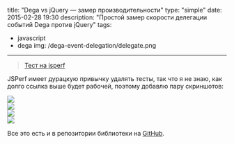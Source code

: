 title: "Dega vs jQuery — замер производительности"
type: "simple"
date: 2015-02-28 19:30
description: "Простой замер скорости делегации событий Dega против jQuery"
tags:
- javascript
- dega
img: /dega-event-delegation/delegate.png
---

> [Тест на jsperf](http://jsperf.com/dega-vs-jquery-v2)

JSPerf имеет дурацкую привычку удалять тесты, так что я не знаю, как долго ссылка выше будет рабочей, поэтому добавлю пару скриншотов:

<section class="img">
    <a class="lightbox-target" href="{% asset_path 'chrome.png' %}" data-size="970x371">
        <img src="{% asset_path 'chrome.png' %}">
    </a>
</section>

<section class="img">
    <a class="lightbox-target" href="{% asset_path 'firefox.png' %}" data-size="970x365">
        <img src="{% asset_path 'firefox.png' %}">
    </a>
</section>

<section class="img">
    <a class="lightbox-target" href="{% asset_path 'opera.png' %}" data-size="974x370">
        <img src="{% asset_path 'opera.png' %}">
    </a>
</section>

<section class="img">
    <a class="lightbox-target" href="{% asset_path 'safari.png' %}" data-size="972x372">
        <img src="{% asset_path 'safari.png' %}">
    </a>
</section>

Все это есть и в репозитории библиотеки на [GitHub](https://github.com/d4rkr00t/Dega/tree/master/tests/perf).
